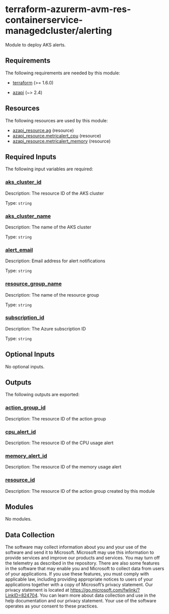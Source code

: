 <!-- BEGIN_TF_DOCS -->
<!-- Code generated by terraform-docs. DO NOT EDIT. -->
# terraform-azurerm-avm-res-containerservice-managedcluster/alerting

Module to deploy AKS alerts.

<!-- markdownlint-disable MD033 -->
## Requirements

The following requirements are needed by this module:

- <a name="requirement_terraform"></a> [terraform](#requirement\_terraform) (>= 1.6.0)

- <a name="requirement_azapi"></a> [azapi](#requirement\_azapi) (~> 2.4)

## Resources

The following resources are used by this module:

- [azapi_resource.ag](https://registry.terraform.io/providers/Azure/azapi/latest/docs/resources/resource) (resource)
- [azapi_resource.metricalert_cpu](https://registry.terraform.io/providers/Azure/azapi/latest/docs/resources/resource) (resource)
- [azapi_resource.metricalert_memory](https://registry.terraform.io/providers/Azure/azapi/latest/docs/resources/resource) (resource)

<!-- markdownlint-disable MD013 -->
## Required Inputs

The following input variables are required:

### <a name="input_aks_cluster_id"></a> [aks\_cluster\_id](#input\_aks\_cluster\_id)

Description: The resource ID of the AKS cluster

Type: `string`

### <a name="input_aks_cluster_name"></a> [aks\_cluster\_name](#input\_aks\_cluster\_name)

Description: The name of the AKS cluster

Type: `string`

### <a name="input_alert_email"></a> [alert\_email](#input\_alert\_email)

Description: Email address for alert notifications

Type: `string`

### <a name="input_resource_group_name"></a> [resource\_group\_name](#input\_resource\_group\_name)

Description: The name of the resource group

Type: `string`

### <a name="input_subscription_id"></a> [subscription\_id](#input\_subscription\_id)

Description: The Azure subscription ID

Type: `string`

## Optional Inputs

No optional inputs.

## Outputs

The following outputs are exported:

### <a name="output_action_group_id"></a> [action\_group\_id](#output\_action\_group\_id)

Description: The resource ID of the action group

### <a name="output_cpu_alert_id"></a> [cpu\_alert\_id](#output\_cpu\_alert\_id)

Description: The resource ID of the CPU usage alert

### <a name="output_memory_alert_id"></a> [memory\_alert\_id](#output\_memory\_alert\_id)

Description: The resource ID of the memory usage alert

### <a name="output_resource_id"></a> [resource\_id](#output\_resource\_id)

Description: The resource ID of the action group created by this module

## Modules

No modules.

<!-- markdownlint-disable-next-line MD041 -->
## Data Collection

The software may collect information about you and your use of the software and send it to Microsoft. Microsoft may use this information to provide services and improve our products and services. You may turn off the telemetry as described in the repository. There are also some features in the software that may enable you and Microsoft to collect data from users of your applications. If you use these features, you must comply with applicable law, including providing appropriate notices to users of your applications together with a copy of Microsoft’s privacy statement. Our privacy statement is located at <https://go.microsoft.com/fwlink/?LinkID=824704>. You can learn more about data collection and use in the help documentation and our privacy statement. Your use of the software operates as your consent to these practices.
<!-- END_TF_DOCS -->